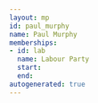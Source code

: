```yaml
---
layout: mp
id: paul_murphy
name: Paul Murphy
memberships:
- id: lab
  name: Labour Party
  start: 
  end: 
autogenerated: true
---
```

